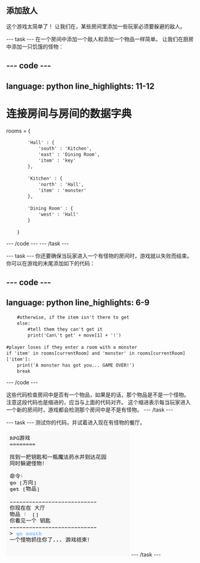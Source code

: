 ## 添加敌人

这个游戏太简单了！ 让我们在，某些房间里添加一些玩家必须要躲避的敌人。

--- task --- 在一个房间中添加一个敌人和添加一个物品一样简单。 让我们在厨房中添加一只饥饿的怪物：

--- code ---
---
language: python 
line_highlights: 11-12
---
# 连接房间与房间的数据字典
rooms = {

            'Hall' : {
                'south' : 'Kitchen',
                'east' : 'Dining Room',
                'item' : 'key'
            },
    
            'Kitchen' : {
                'north' : 'Hall',
                'item' : 'monster'
            },
    
            'Dining Room' : {
                'west' : 'Hall'
            }
    
        }
    

--- /code --- --- /task ---

--- task --- 你还要确保当玩家进入一个有怪物的房间时，游戏就以失败而结束。 你可以在游戏的末尾添加如下的代码：

--- code ---
---
language: python 
line_highlights: 6-9
---

        #otherwise, if the item isn't there to get
        else:
            #tell them they can't get it
            print('Can\'t get' + move[1] + '!')
    
    #player loses if they enter a room with a monster
    if 'item' in rooms[currentRoom] and 'monster' in rooms[currentRoom]['item']:
        print('A monster has got you... GAME OVER!')
        break
    

--- /code ---

这些代码检查房间中是否有一个物品，如果是的话，那个物品是不是一个怪物。 注意这段代码也是缩进的，应当与上面的代码对齐。 这个缩进表示每当玩家进入一个新的房间时，游戏都会检测那个房间中是不是有怪物。 --- /task ---

--- task --- 测试你的代码，并试着进入现在有怪物的餐厅。

![screenshot](images/rpg-monster-test.png) --- /task ---

